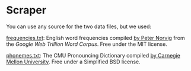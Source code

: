 # Scraper

You can use any source for the two data files, but we used:

[frequencies.txt](https://norvig.com/ngrams/count_1w.txt): English word frequencies compiled [by Peter Norvig](https://norvig.com/ngrams/) from the *Google Web Trillion Word Corpus*. Free under the MIT license.

[phonemes.txt](http://svn.code.sf.net/p/cmusphinx/code/trunk/cmudict/cmudict-0.7b): The CMU Pronouncing Dictionary compiled [by Carnegie Mellon University](http://www.speech.cs.cmu.edu/cgi-bin/cmudict). Free under a Simplified BSD license.
